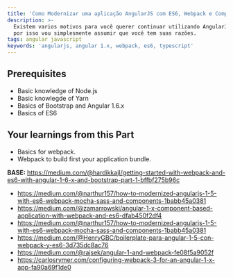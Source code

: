 ```yaml
---
title: 'Como Modernizar uma aplicação AngularJS com ES6, Webpack e Componentes'
description: >-
  Existem varios motivos para você querer continuar utilizando AngularJS 1.x,
  por isso vou simplesmente assumir que você tem suas razões.
tags: angular javascript
keywords: 'angularjs, angular 1.x, webpack, es6, typescript'
---
```

## Prerequisites

* Basic knowledge of Node.js
* Basic knowlegde of Yarn
* Basics of Bootstrap and Angular 1.6.x
* Basics of ES6

## Your learnings from this Part

* Basics for webpack.
* Webpack to build first your application bundle.

**BASE:** https://medium.com/@hardikkajI/getting-started-with-webpack-and-es6-with-angular-1-6-x-and-bootstrap-part-1-bffbf275b96c

* https://medium.com/@narthur157/how-to-modernized-angularjs-1-5-with-es6-webpack-mocha-sass-and-components-1babb45a0381
* https://medium.com/@zamarrowski/angular-1-x-component-based-application-with-webpack-and-es6-dfab450f2df4
* https://medium.com/@narthur157/how-to-modernized-angularjs-1-5-with-es6-webpack-mocha-sass-and-components-1babb45a0381
* https://medium.com/@HenryGBC/boilerplate-para-angular-1-5-con-webpack-y-es6-3d735dc8ac76
* https://medium.com/@rajsek/angular-1-and-webpack-fe08f5a9052f
* https://carlosrymer.com/configuring-webpack-3-for-an-angular-1-x-app-fa90a69f1de0
